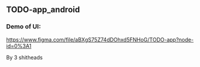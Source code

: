 ## TODO-app_android

### Demo of UI:

https://www.figma.com/file/aBXgS75Z74dDOhxd5FNHoG/TODO-app?node-id=0%3A1

By 3 shitheads
